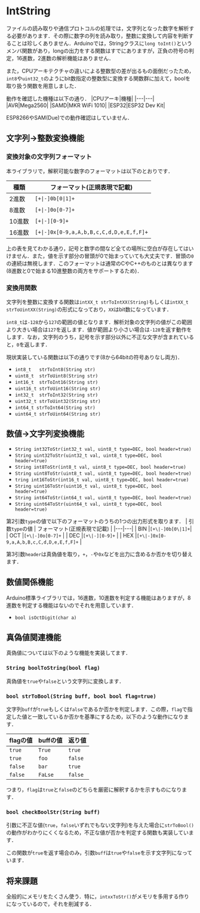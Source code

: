 # IntString

ファイルの読み取りや通信プロトコルの処理では，文字列となった数字を解析する必要があります．その際に数字の列を読み取り，整数に変換して内容を判断することは珍しくありません．Arduinoでは，Stringクラスに``long toInt()``というメンバ関数があり，longの出力をする関数はすでにありますが，正負の符号の判定，16進数，2進数の解析機能はありません．

また，CPUアーキテクチャの違いによる整数型の差が出るもの面倒だったため，``int8``や``uint32_t``のようにbit数指定の整数型に変換する関数群に加えて，boolを取り扱う関数を用意しました．

動作を確認した機種は以下の通り．
|CPUアーキ|機種|
|---|---|
|AVR|Mega2560|
|SAMD|MKR WiFi 1010|
|ESP32|ESP32 Dev Kit|

ESP8266やSAM(Due)での動作確認はしていません．

## 文字列→整数変換機能

### 変換対象の文字列フォーマット
本ライブラリで，解釈可能な数字のフォーマットは以下のとおりです．

| 種類 | フォーマット(正規表現で記載) |
|---|---|
|  2進数 |``[+\|-]0b[0\|1]+``|
|  8進数 |``[+\|-]0o[0-7]+``  |
| 10進数 |``[+\|-][0-9]+``  |
| 16進数 |``[+\|-]0x[0-9,a,A,b,B,c,C,d,D,e,E,f,F]+`` |

上の表を見てわかる通り，記号と数字の間など全ての場所に空白が存在してはいけません．また，値を示す部分の冒頭が0で始まっていても大丈夫です．冒頭の``0``の連続は無視します．このフォーマットは通常のCやC++のものとは異なります(8進数と0で始まる10進整数の両方をサポートするため)．

### 変換用関数
文字列を整数に変換する関数は``intXX_t strToIntXX(String)``もしくは``intXX_t strToUintXX(String)``の形式になっており，``XX``はbit数になっています．

``int8_t``は``-128``から``127``の範囲の値となります．解析対象の文字列の値がこの範囲より大きい場合は``127``を返します．値が範囲より小さい場合は``-128``を返す動作をします．なお，文字列のうち，記号を示す部分以外に不正な文字が含まれていると，``0``を返します．

現状実装している関数は以下の通りです(8から64bitの符号ありなし両方)．
- ``int8_t   strToInt8(String str)``
- ``uint8_t  strToUint8(String str)``
- ``int16_t  strToInt16(String str)``
- ``uint16_t strToUint16(String str)``
- ``int32_t  strToInt32(String str)``
- ``uint32_t strToUint32(String str)``
- ``int64_t strToInt64(String str)``
- ``uint64_t strToUint64(String str)``

## 数値→文字列変換機能

- ``String int32ToStr(int32_t val, uint8_t type=DEC, bool header=true)``
- ``String uint32ToStr(uint32_t val, uint8_t type=DEC, bool header=true)``
- ``String int8ToStr(int8_t val, uint8_t type=DEC, bool header=true)``
- ``String uint8ToStr(uint8_t val, uint8_t type=DEC, bool header=true)``
- ``tring int16ToStr(int16_t val, uint8_t type=DEC, bool header=true)``
- ``String uint16ToStr(uint16_t val, uint8_t type=DEC, bool header=true)``
- ``String int64ToStr(int64_t val, uint8_t type=DEC, bool header=true)``
- ``String uint64ToStr(uint64_t val, uint8_t type=DEC, bool header=true)``

第2引数``type``の値で以下のフォーマットのうちの1つの出力形式を取ります．
| 引数``type``の値 | フォーマット(正規表現で記載) |
|---|---|
| BIN |``[+\|-]0b[0\|1]+``|
| OCT |``[+\|-]0o[0-7]+`` |
| DEC |``[+\|-][0-9]+``   |
| HEX |``[+\|-]0x[0-9,a,A,b,B,c,C,d,D,e,E,f,F]+`` |

第3引数``header``は真偽値を取り，``+``，``-``や``0x``などを出力に含めるか否かを切り替えます．

## 数値関係機能
Arduino標準ライブラリでは，16進数，10進数を判定する機能はありますが，8進数を判定する機能はないのでそれを用意しています．
- ``bool isOctDigit(char a)``

## 真偽値関連機能

真偽値については以下のような機能を実装してます．

###  ``String boolToString(bool flag)``
真偽値を``true``や``false``という文字列に変換します．


### ``bool strToBool(String buff, bool bool flag=true)``
文字列``buff``が``true``もしくは``false``であるか否かを判定します．この際，``flag``で指定した値と一致しているか否かを基準にするため，以下のような動作になります．


| flagの値 | buffの値 |返り値|
|---|---|---|
|``true``|``True``|``true``|
| ``true`` | ``foo``| ``false``|
|``false`` | ``bar``| ``true``|
|``false``|``FaLse``|``false``|

つまり，``flag``は``true``と``false``のどちらを厳密に解釈するかを示すものになります．


### ``bool checkBoolStr(String buff)``
引数に不正な値(``true``，``false``いずれでもない文字列)を与えた場合に``strToBool()``の動作がわかりにくくなるため，不正な値が否かを判定する関数も実装しています．

この関数が``true``を返す場合のみ，引数``buff``は``true``や``false``を示す文字列になっています．


## 将来課題
全般的にメモリをたくさん使う．特に，``intxxToStr()``がメモリを多用する作りになっているので，それを削減する．

